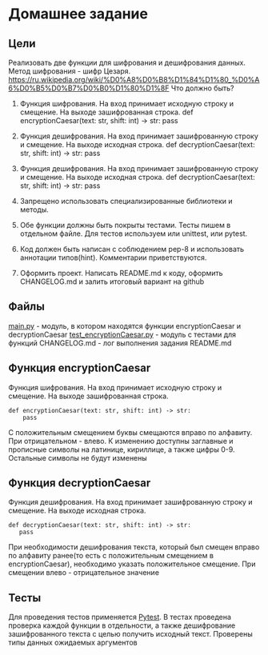 # Домашнее задание

## Цели


Реализовать две функции для шифрования и дешифрования данных. Метод шифрования - шифр Цезаря.
https://ru.wikipedia.org/wiki/%D0%A8%D0%B8%D1%84%D1%80_%D0%A6%D0%B5%D0%B7%D0%B0%D1%80%D1%8F
Что должно быть?
1. Функция шифрования. На вход принимает исходную строку и смещение. На выходе зашифрованная строка.
def encryptionCaesar(text: str, shift: int) -> str:
   pass

2. Функция дешифрования. На вход принимает зашифрованную строку и смещение. На выходе исходная строка.
def decryptionCaesar(text: str, shift: int) -> str:
   pass
3. Функция дешифрования. На вход принимает зашифрованную строку и смещение. На выходе исходная строка.
def decryptionCaesar(text: str, shift: int) -> str:
   pass

4. Запрещено использовать специализированные библиотеки и методы.
5. Обе функции должны быть покрыты тестами. Тесты пишем в отдельном файле. Для тестов используем или unittest, или pytest.
6. Код должен быть написан с соблюдением pep-8 и использовать аннотации типов(hint). Комментарии приветствуются.
7. Оформить проект. Написать README.md к коду, оформить CHANGELOG.md и залить итоговый вариант на github

## Файлы
[main.py](https://github.com/Ildar2697/ufanet_05.06/blob/master/main.py) - модуль, в котором находятся функции encryptionCaesar и decryptionCaesar
[test_encryptionCaesar.py](https://github.com/Ildar2697/ufanet_05.06/blob/master/test_encryptionCaesar.py) - модуль с тестами для функций
CHANGELOG.md - лог выполнения задания
README.md


## Функция encryptionCaesar

Функция шифрования. На вход принимает исходную строку и смещение. На выходе зашифрованная строка.

    def encryptionCaesar(text: str, shift: int) -> str:
    	pass
  С положительным смещением буквы смещаются вправо по алфавиту. При отрицательном - влево. К изменению доступны заглавные и прописные символы на латинице, кириллице, а также цифры 0-9. Остальные символы не будут изменены

## Функция decryptionCaesar

Функция дешифрования. На вход принимает зашифрованную строку и смещение. На выходе исходная строка.

    def decryptionCaesar(text: str, shift: int) -> str:
       pass
При необходимости дешифрования текста, который был смещен вправо по алфавиту ранее(то есть с положительным смещением в encryptionCaesar), необходимо указать положительное смещение. При смещении влево - отрицательное значение

## Тесты

Для проведения тестов применяется [Pytest](https://docs.pytest.org/en/7.3.x/). В тестах проведена проверка каждой функции в отдельности, а также дешифрование зашифрованного текста с целью получить исходный текст. Проверены типы данных ожидаемых аргументов




